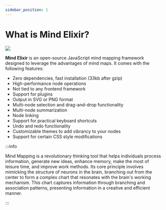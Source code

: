 ```yaml
---
sidebar_position: 1
---
```


# What is Mind Elixir?

![](/img/screenshot.png)

**Mind Elixir** is an open-source JavaScript mind mapping framework designed to leverage the advantages of mind maps. It comes with the following features:

- Zero dependencies, fast installation (33kb after gzip)
- High-performance node operations
- Not tied to any frontend framework
- Support for plugins
- Output in SVG or PNG format
- Multi-node selection and drag-and-drop functionality
- Multi-node summarization
- Node linking
- Support for practical keyboard shortcuts
- Undo and redo functionality
- Customizable themes to add vibrancy to your nodes
- Support for certain CSS style modifications

:::info

Mind Mapping is a revolutionary thinking tool that helps individuals process information, generate new ideas, enhance memory, make the most of leisure time, and improve work methods. Its core principle involves mimicking the structure of neurons in the brain, branching out from the center to form a complex chart that resonates with the brain's working mechanism. This chart captures information through branching and association patterns, presenting information in a creative and efficient manner.

:::
